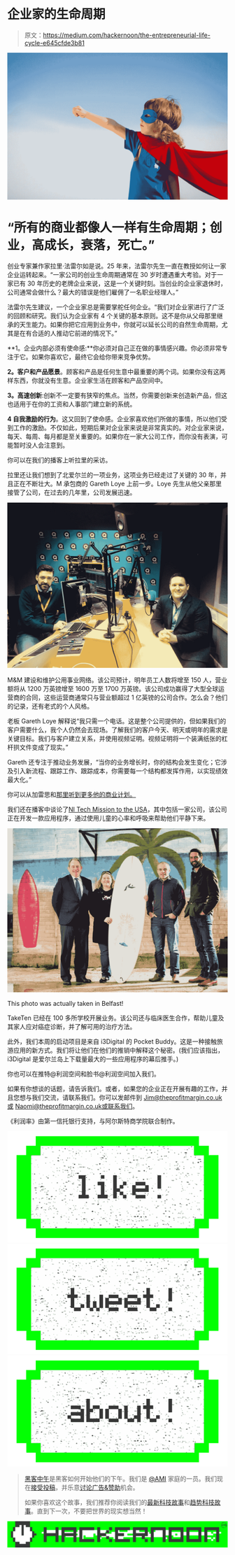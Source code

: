 # 企业家的生命周期

> 原文：<https://medium.com/hackernoon/the-entrepreneurial-life-cycle-e645cfde3b81>

![](img/93dbf3af2234b6b5ae0348a6184f5210.png)

# “所有的商业都像人一样有生命周期；创业，高成长，衰落，死亡。”

创业专家兼作家拉里·法雷尔如是说。25 年来，法雷尔先生一直在教授如何让一家企业运转起来。“一家公司的创业生命周期通常在 30 岁时遭遇重大考验。对于一家已有 30 年历史的老牌企业来说，这是一个关键时刻。当创业的企业家退休时，公司通常会做什么？最大的错误是他们雇佣了一名职业经理人。”

法雷尔先生建议，一个企业家总是需要掌舵任何企业。“我们对企业家进行了广泛的回顾和研究。我们认为企业家有 4 个关键的基本原则。这不是你从父母那里继承的天生能力。如果你把它应用到业务中，你就可以延长公司的自然生命周期，尤其是在有合适的人推动它前进的情况下。”

**1。企业内部必须有使命感:**你必须对自己正在做的事情感兴趣。你必须非常专注于它。如果你喜欢它，最终它会给你带来竞争优势。

**2。客户和产品愿景**。顾客和产品是任何生意中最重要的两个词。如果你没有这两样东西，你就没有生意。企业家生活在顾客和产品空间中。

**3。高速创新**:创新不一定要有狭窄的焦点。当然，你需要创新来创造新产品，但这也适用于在你的工资和人事部门建立新的系统。

**4 自我激励的行为**。这又回到了使命感。企业家喜欢他们所做的事情，所以他们受到工作的激励。不仅如此，短期后果对企业家来说是非常真实的。对企业家来说，每天、每周、每月都是至关重要的。如果你在一家大公司工作，而你没有表演，可能暂时没人会注意到。

你可以在我们的播客上听拉里的采访。

拉里还让我们想到了北爱尔兰的一项业务，这项业务已经走过了关键的 30 年，并且正在不断壮大。M 承包商的 Gareth Loye 上前一步。Loye 先生从他父亲那里接管了公司，在过去的几年里，公司发展迅速。

![](img/0d2d3ee73dd644b8584a14ae330cd6af.png)

M&M 建设和维护公用事业网络。该公司预计，明年员工人数将增至 150 人，营业额将从 1200 万英镑增至 1600 万至 1700 万英镑。该公司成功赢得了大型全球运营商的合同，这些运营商通常只与营业额超过 1 亿英镑的公司合作。怎么会？他们的记录，还有老式的个人风格。

老板 Gareth Loye 解释说“我只需一个电话。这是整个公司提供的，但如果我们的客户需要什么，我个人仍然会去现场。了解我们的客户今天、明天或明年的需求是关键目标。我们与客户建立关系，并使用视频证明。视频证明将一个装满纸张的杠杆拱文件变成了现实。”

Gareth 还专注于推动业务发展，“当你的业务增长时，你的结构会发生变化；它涉及引入新流程、跟踪工作、跟踪成本，你需要每一个结构都发挥作用，以实现绩效最大化。”

你可以从加雷思和[那里听到更多他的商业计划。](http://www.theprofitmargin.co.uk/2016/01/the-entrepreneurial-life-cycle/)

我们还在播客中谈论了[NI Tech Mission to the USA](http://nitechmission.com/)，其中包括一家公司，该公司正在开发一款应用程序，通过使用儿童的心率和呼吸来帮助他们平静下来。

![](img/d7a6b9977c28e951bb066c633cfd1f42.png)

This photo was actually taken in Belfast!

TakeTen 已经在 100 多所学校开展业务。该公司还与临床医生合作，帮助儿童及其家人应对癌症诊断，并了解可用的治疗方法。

此外，我们本周的启动项目是来自 i3Digital 的 Pocket Buddy。这是一种接触旅游应用的新方式。我们将让他们在他们的推销中解释这个秘密。(我们应该指出，i3Digital 是爱尔兰岛上下载量最大的一些应用程序的幕后推手。)

你也可以在推特@利润空间和脸书@利润空间加入我们。

如果有你想谈的话题，请告诉我们。或者，如果您的企业正在开展有趣的工作，并且您想与我们交流，请联系我们。你可以发邮件到 Jim@theprofitmargin.co.uk或 Naomi@theprofitmargin.co.uk或联系我们。

《利润率》由第一信托银行支持，与阿尔斯特商学院联合制作。

[![](img/50ef4044ecd4e250b5d50f368b775d38.png)](http://bit.ly/HackernoonFB)[![](img/979d9a46439d5aebbdcdca574e21dc81.png)](https://goo.gl/k7XYbx)[![](img/2930ba6bd2c12218fdbbf7e02c8746ff.png)](https://goo.gl/4ofytp)

> [黑客中午](http://bit.ly/Hackernoon)是黑客如何开始他们的下午。我们是 [@AMI](http://bit.ly/atAMIatAMI) 家庭的一员。我们现在[接受投稿](http://bit.ly/hackernoonsubmission)，并乐意[讨论广告&赞助](mailto:partners@amipublications.com)机会。
> 
> 如果你喜欢这个故事，我们推荐你阅读我们的[最新科技故事](http://bit.ly/hackernoonlatestt)和[趋势科技故事](https://hackernoon.com/trending)。直到下一次，不要把世界的现实想当然！

[![](img/be0ca55ba73a573dce11effb2ee80d56.png)](https://goo.gl/Ahtev1)